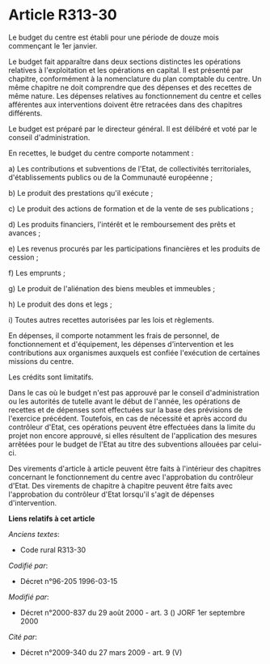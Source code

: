 # Article R313-30

Le budget du centre est établi pour une période de douze mois commençant le 1er janvier.

Le budget fait apparaître dans deux sections distinctes les opérations relatives à l'exploitation et les opérations en
capital. Il est présenté par chapitre, conformément à la nomenclature du plan comptable du centre. Un même chapitre ne doit
comprendre que des dépenses et des recettes de même nature. Les dépenses relatives au fonctionnement du centre et celles
afférentes aux interventions doivent être retracées dans des chapitres différents.

Le budget est préparé par le directeur général. Il est délibéré et voté par le conseil d'administration.

En recettes, le budget du centre comporte notamment :

a) Les contributions et subventions de l'Etat, de collectivités territoriales, d'établissements publics ou de la Communauté
européenne ;

b) Le produit des prestations qu'il exécute ;

c) Le produit des actions de formation et de la vente de ses publications ;

d) Les produits financiers, l'intérêt et le remboursement des prêts et avances ;

e) Les revenus procurés par les participations financières et les produits de cession ;

f) Les emprunts ;

g) Le produit de l'aliénation des biens meubles et immeubles ;

h) Le produit des dons et legs ;

i) Toutes autres recettes autorisées par les lois et règlements.

En dépenses, il comporte notamment les frais de personnel, de fonctionnement et d'équipement, les dépenses d'intervention et
les contributions aux organismes auxquels est confiée l'exécution de certaines missions du centre.

Les crédits sont limitatifs.

Dans le cas où le budget n'est pas approuvé par le conseil d'administration ou les autorités de tutelle avant le début de
l'année, les opérations de recettes et de dépenses sont effectuées sur la base des prévisions de l'exercice précédent.
Toutefois, en cas de nécessité et après accord du contrôleur d'Etat, ces opérations peuvent être effectuées dans la limite du
projet non encore approuvé, si elles résultent de l'application des mesures arrêtées pour le budget de l'Etat au titre des
subventions allouées par celui-ci.

Des virements d'article à article peuvent être faits à l'intérieur des chapitres concernant le fonctionnement du centre avec
l'approbation du contrôleur d'Etat. Des virements de chapitre à chapitre peuvent être faits avec l'approbation du contrôleur
d'Etat lorsqu'il s'agit de dépenses d'intervention.

**Liens relatifs à cet article**

_Anciens textes_:

  - Code rural R313-30

_Codifié par_:

  - Décret n°96-205 1996-03-15

_Modifié par_:

  - Décret n°2000-837 du 29 août 2000 - art. 3 () JORF 1er septembre 2000

_Cité par_:

  - Décret n°2009-340 du 27 mars 2009 - art. 9 (V)
